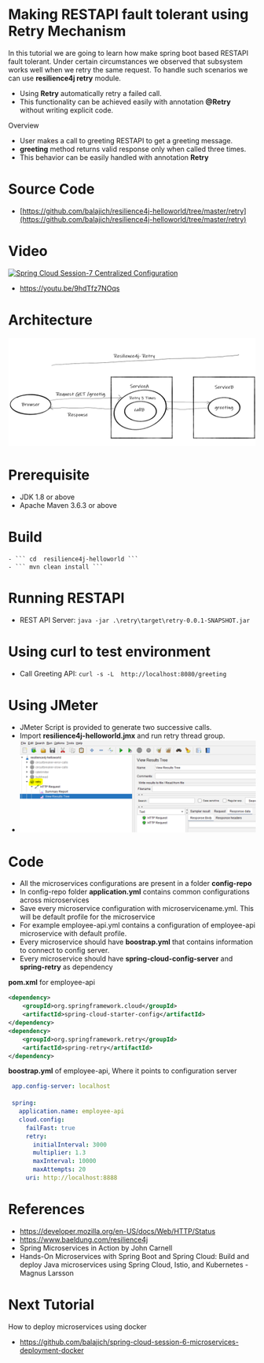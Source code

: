 # Making RESTAPI fault tolerant using Retry Mechanism  
In  this tutorial we are going to learn how make spring boot based RESTAPI fault tolerant. Under certain circumstances we 
observed that subsystem works well when we retry the same request. To handle such scenarios we can use **resilience4j retry**
module.
- Using **Retry** automatically retry a failed call.
- This functionality can be achieved easily with annotation **@Retry** without writing explicit code. 

Overview
- User makes a call to greeting RESTAPI to get a greeting message.
- **greeting** method  returns valid response only when called three times.
- This behavior can be easily handled with annotation **Retry**
# Source Code 
- [https://github.com/balajich/resilience4j-helloworld/tree/master/retry](https://github.com/balajich/resilience4j-helloworld/tree/master/retry) 
# Video
[![Spring Cloud Session-7 Centralized Configuration](https://img.youtube.com/vi/9hdTfz7NOqs/0.jpg)](https://www.youtube.com/watch?v=9hdTfz7NOqs)
- https://youtu.be/9hdTfz7NOqs
# Architecture
![architecture](architecture.png "architecture")
# Prerequisite
- JDK 1.8 or above
- Apache Maven 3.6.3 or above
# Build
    - ``` cd  resilience4j-helloworld ```
    - ``` mvn clean install ```

# Running RESTAPI
- REST API Server: ``` java -jar .\retry\target\retry-0.0.1-SNAPSHOT.jar ```

# Using curl to test environment
- Call Greeting API: ``` curl -s -L  http://localhost:8080/greeting ```
# Using JMeter
- JMeter Script is provided to generate two successive calls.
-  Import **resilience4j-helloworld.jmx** and run retry thread group.
- ![jmeter](jmeter.png "jmeter")
# Code
- All the microservices configurations are present in a folder **config-repo**
- In config-repo folder **application.yml** contains common configurations across microservices
- Save every microservice configuration with microservicename.yml. This will be default profile for the microservice
- For example employee-api.yml contains a configuration of employee-api microservice with default profile.
- Every microservice should have **boostrap.yml** that contains information to connect to config server.
- Every microservice should have **spring-cloud-config-server** and **spring-retry** as dependency

**pom.xml** for employee-api
```xml
<dependency>
    <groupId>org.springframework.cloud</groupId>
    <artifactId>spring-cloud-starter-config</artifactId>
</dependency>
<dependency>
    <groupId>org.springframework.retry</groupId>
    <artifactId>spring-retry</artifactId>
</dependency>
```
**boostrap.yml** of employee-api, Where it points to configuration server
```yaml
 app.config-server: localhost
 
 spring:
   application.name: employee-api
   cloud.config:
     failFast: true
     retry:
       initialInterval: 3000
       multiplier: 1.3
       maxInterval: 10000
       maxAttempts: 20
     uri: http://localhost:8888
```
# References
- https://developer.mozilla.org/en-US/docs/Web/HTTP/Status
- https://www.baeldung.com/resilience4j
- Spring Microservices in Action by John Carnell 
- Hands-On Microservices with Spring Boot and Spring Cloud: Build and deploy Java microservices 
using Spring Cloud, Istio, and Kubernetes -Magnus Larsson
# Next Tutorial
How to deploy microservices using docker
- https://github.com/balajich/spring-cloud-session-6-microservices-deployment-docker
